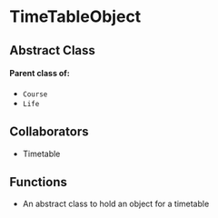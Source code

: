 # TimeTableObject

## Abstract Class
#### Parent class of:
* `Course`
* `Life`

## Collaborators
* Timetable

## Functions
* An abstract class to hold an object for a timetable


